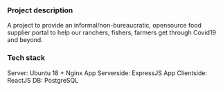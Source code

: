 

### Project description

A project to provide an informal/non-bureaucratic, opensource food supplier portal to help our ranchers, fishers, farmers get through Covid19 and beyond.

### Tech stack
Server: Ubuntu 18 + Nginx
App Serverside: ExpressJS
App Clientside: ReactJS
DB: PostgreSQL
